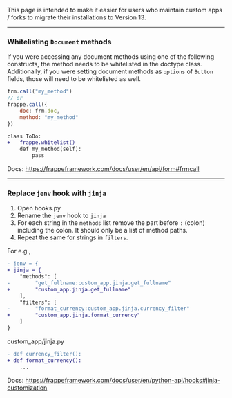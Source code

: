 This page is intended to make it easier for users who maintain custom apps / forks to migrate their installations to Version 13.

---


### Whitelisting `Document` methods

If you were accessing any document methods using one of the following constructs, the method needs to be whitelisted in the doctype class. Additionally, if you were setting document methods as `options` of `Button` fields, those will need to be whitelisted as well.

```js
frm.call("my_method")
// or
frappe.call({
    doc: frm.doc,
    method: "my_method"
})
```

```diff
class ToDo:
+   frappe.whitelist()
    def my_method(self):
        pass
```

Docs: https://frappeframework.com/docs/user/en/api/form#frmcall

---

### Replace `jenv` hook with `jinja`

1. Open hooks.py
1. Rename the `jenv` hook to `jinja`
2. For each string in the `methods` list remove the part before `:` (colon) including the colon. It should only be a list of method paths.
3. Repeat the same for strings in `filters`.

For e.g.,
```diff
- jenv = {
+ jinja = {
    "methods": [
-        "get_fullname:custom_app.jinja.get_fullname"
+        "custom_app.jinja.get_fullname"
    ],
    "filters": [
-        "format_currency:custom_app.jinja.currency_filter"
+        "custom_app.jinja.format_currency"
    ]
}
```

custom_app/jinja.py
```diff
- def currency_filter():
+ def format_currency():
	...
```

Docs: https://frappeframework.com/docs/user/en/python-api/hooks#jinja-customization